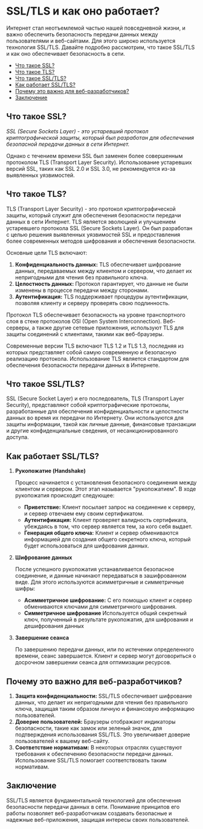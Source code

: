 # SSL/TLS и как оно работает?

Интернет стал неотъемлемой частью нашей повседневной жизни, и важно обеспечить безопасность передачи данных между пользователями и веб-сайтами. Для этого широко используется технология SSL/TLS. Давайте подробно рассмотрим, что такое SSL/TLS и как оно обеспечивает безопасность в сети.

- [Что такое SSL?](#что-такое-ssl)
- [Что такое TLS?](#что-такое-tls)
- [Что такое SSL/TLS?](#что-такое-ssltls)
- [Как работает SSL/TLS?](#как-работает-ssltls)
- [Почему это важно для веб-разработчиков?](#почему-это-важно-для-веб-разработчиков)
- [Заключение](#заключение)

## Что такое SSL?

*SSL (Secure Sockets Layer) - это устаревший протокол криптографической защиты, который был разработан для обеспечения безопасной передачи данных в сети Интернет.*

Однако с течением времени SSL был заменен более совершенным протоколом TLS (Transport Layer Security). Использование устаревших версий SSL, таких как SSL 2.0 и SSL 3.0, не рекомендуется из-за выявленных уязвимостей.

## Что такое TLS?

TLS (Transport Layer Security) - это протокол криптографической защиты, который служит для обеспечения безопасности передачи данных в сети Интернет. TLS является эволюцией и улучшением устаревшего протокола SSL (Secure Sockets Layer). Он был разработан с целью решения выявленных уязвимостей SSL и предоставления более современных методов шифрования и обеспечения безопасности.

Основные цели TLS включают:
1. **Конфиденциальность данных:** TLS обеспечивает шифрование данных, передаваемых между клиентом и сервером, что делает их непригодными для чтения без правильного ключа.
2. **Целостность данных:** Протокол гарантирует, что данные не были изменены в процессе передачи между сторонами.
3. **Аутентификация:** TLS поддерживает процедуры аутентификации, позволяя клиенту и серверу проверять свою подлинность.

Протокол TLS обеспечивает безопасность на уровне транспортного слоя в стеке протоколов OSI (Open System Interconnection). Веб-серверы, а также другие сетевые приложения, используют TLS для защиты соединений с клиентами, такими как веб-браузеры.

Современные версии TLS включают TLS 1.2 и TLS 1.3, последняя из которых представляет собой самую современную и безопасную реализацию протокола. Использование TLS является стандартом для обеспечения безопасности передачи данных в Интернете.

## Что такое SSL/TLS?

SSL (Secure Socket Layer) и его последователь, TLS (Transport Layer Security), представляют собой криптографические протоколы, разработанные для обеспечения конфиденциальности и целостности данных во время их передачи по Интернету. Они используются для защиты информации, такой как личные данные, финансовые транзакции и другие конфиденциальные сведения, от несанкционированного доступа.

## Как работает SSL/TLS?

1. **Рукопожатие (Handshake)**

    Процесс начинается с установления безопасного соединения между клиентом и сервером. Этот этап называется "рукопожатием". В ходе рукопожатия происходит следующее:
    - **Приветствие:** Клиент посылает запрос на соединение к серверу, и сервер отвечаем ему своим сертификатом.
    - **Аутентификация:** Клиент проверяет валидность сертификата, убеждаясь в том, что сервер является тем, за кого себя выдает.
    - **Генерация общего ключа:** Клиент и сервер обмениваются информацией для создания общего секретного ключа, который будет использоваться для шифрования данных.
2. **Шифрование данных**

    После успешного рукопожатия устанавливается безопасное соединение, и данные начинают передаваться в зашифрованном виде. Для этого используются асимметричные и симметричные шифры:
    - **Асимметричное шифрование:** С его помощью клиент и сервер обмениваются ключами для симметричного шифрования.
    - **Симметричное шифрование** Используется общий секретный ключ, полученный в результате рукопожатия, для шифрования и дешифрования данных
3. **Завершение сеанса**

    По завершению передачи данных, или по истечении определенного времени, сеанс завершается. Клиент и сервер могут договориться о досрочном завершении сеанса для оптимизации ресурсов.

## Почему это важно для веб-разработчиков?

1. **Защита конфиденциальности:** SSL/TLS обеспечивает шифрование данных, что делает их непригодными для чтения без правильного ключа, защищая таким образом личную и финансовую информацию пользователей.
2. **Доверие пользователей:** Браузеры отображают индикаторы безопасности, такие как замок или зеленый значок, для подтверждения использования SSL/TLS. Это увеличивает доверие пользователей к вашему веб-сайту.
3. **Соответствие нормативам:** В некоторых отраслях существуют требования к обеспечению безопасности передачи данных. Использование SSL/TLS помогает соответствовать таким нормативам.

## Заключение

SSL/TLS является фундаментальной технологией для обеспечения безопасности передачи данных в сети. Понимание принципов его работы позволяет веб-разработчикам создавать безопасные и надежные веб-приложения, защищая интересы своих пользователей.
